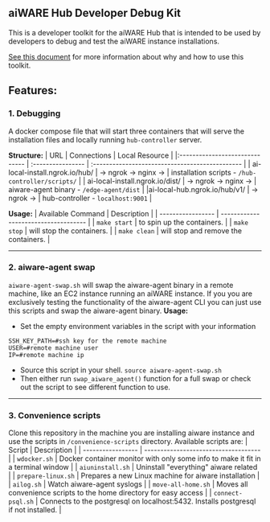 ## aiWARE Hub Developer Debug Kit

This is a developer toolkit for the aiWARE Hub that is intended to be used by developers to debug and test the aiWARE instance installations.

[See this document](https://steel-ventures.atlassian.net/wiki/spaces/~294271644/pages/2637660501/Setup+Local+Debugging+Env+-+Improved) for more information about why and how to use this toolkit.

## Features:

### 1. Debugging

A docker compose file that will start three containers that will serve the installation files and locally running `hub-controller` server.

**Structure:**
| URL | Connections | Local Resource |
|:------------------------------ | :---------------- | :---------------------------------------------- |
| ai-local-install.ngrok.io/hub/ | → ngrok → nginx → | installation scripts - `/hub-controller/scripts/` |
| ai-local-install.ngrok.io/dist/ | → ngrok → nginx → | aiware-agent binary - `/edge-agent/dist` |
|ai-local-hub.ngrok.io/hub/v1/ | → ngrok → | hub-controller - `localhost:9001` |

**Usage:**
| Available Command | Description |
| ----------------- | ------------------------------------ |
| `make start` | to spin up the containers. |
| `make stop` | will stop the containers. |
| `make clean` | will stop and remove the containers. |

---

### 2. aiware-agent swap

`aiware-agent-swap.sh` will swap the aiware-agent binary in a remote machine, like an EC2 instance running an aiWARE instance.
If you you are exclusively testing the functionality of the aiware-agent CLI you can just use this scripts and swap the aiware-agent binary.
**Usage:**

- Set the empty environment variables in the script with your information

```
SSH_KEY_PATH=#ssh key for the remote machine
USER=#remote machine user
IP=#remote machine ip
```

- Source this script in your shell. `source aiware-agent-swap.sh`
- Then either run `swap_aiware_agent()` function for a full swap or check out the script to see different function to use.

---

### 3. Convenience scripts

Clone this repository in the machine you are installing aiware instance and use the scripts in `/convenience-scripts` directory. Available scripts are:
| Script | Description |
| ----------------- | ------------------------------------ |
| `wdocker.sh` | Docker container monitor with only some info to make it fit in a terminal window |
| `aiuninstall.sh` | Uninstall "everything" aiware related |
| `prepare-linux.sh` | Prepares a new Linux machine for aiware installation |
| `ailog.sh` | Watch aiware-agent syslogs |
| `move-all-home.sh` | Moves all convenience scripts to the home directory for easy access |
| `connect-psql.sh` | Connects to the postgresql on localhost:5432. Installs postgresql if not installed. |

